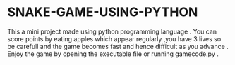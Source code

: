 # SNAKE-GAME-USING-PYTHON
This a mini project made using python programming language . You can score points by eating apples which appear regularly ,you have 3 lives so be carefull and the game becomes fast and hence difficult as you advance . Enjoy the game by opening the executable file  or running gamecode.py .
